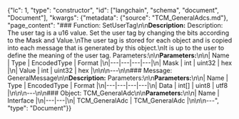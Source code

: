 {"lc": 1, "type": "constructor", "id": ["langchain", "schema", "document", "Document"], "kwargs": {"metadata": {"source": "TCM_GeneralAdcs.md"}, "page_content": "### Function: SetUserTag\n\n**Description:** Description: The user tag is a u16 value. Set the user tag by changing the bits according to the Mask and Value.\nThe user tag is stored for each object and is copied into each message that is generated by this object.\nIt is up to the user to define the meaning of the user tag. Parameters:\n\n**Parameters:**\n\n| Name | Type | EncodedType | Format |\n|---|---|---|---|\n| Mask | int | uint32 | hex |\n| Value | int | uint32 | hex |\n\n\n---\n\n### Message: GeneralMessage\n\n**Description:** Parameters:\n\n**Parameters:**\n\n| Name | Type | EncodedType | Format |\n|---|---|---|---|\n| Data | int[] | uint8 | utf8 |\n\n\n---\n\n### Object: TCM_GeneralAdc\n\n**Parameters:**\n\n| Name | Interface |\n|---|---|\n| TCM_GeneralAdc | TCM_GeneralAdc |\n\n\n---", "type": "Document"}}